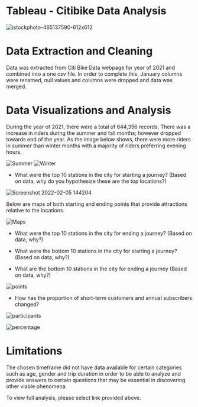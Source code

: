 # Tableau - Citibike Data Analysis
![istockphoto-465137590-612x612](https://user-images.githubusercontent.com/90159408/152656177-2d59d86f-f44d-4772-a445-454c05bd270e.jpg)


# Data Extraction and Cleaning
Data was extracted from Citi Bike Data webpage for year of 2021 and combined into a one csv file. In order to complete this, January columns were renamed, null values and columns were dropped and data was merged.


# Data Visualizations and Analysis
During the year of 2021, there were a total of 644,356 records. There was a increase in riders during the summer and fall months; however dropped towards end of the year. 
As the image below shows, there were more riders in summer than winter months with a majority of riders preferring evening hours. 
 

![Summer](https://user-images.githubusercontent.com/90159408/152656250-6e67cbad-703a-47d0-af64-8de412114466.png)
![Winter](https://user-images.githubusercontent.com/90159408/152656254-bbbc0c40-4e85-44e7-adab-e9a95eea0f0a.png)

  
  * What were the top 10 stations in the city for starting a journey? (Based on data, why do you hypothesize these are the top locations?)

![Screenshot 2022-02-05 144204](https://user-images.githubusercontent.com/90159408/152709148-4cdb8280-0bd1-4b94-b5b8-2f8d229dba4d.png)


Below are maps of both starting and ending points that provide attractions relative to the locations.

![Maps](https://user-images.githubusercontent.com/90159408/152707624-582c673b-20cb-4bd3-b990-08042aee080e.png)



  * What were the top 10 stations in the city for ending a journey? (Based on data, why?)

  * What were the bottom 10 stations in the city for starting a journey? (Based on data, why?)

  * What are the bottom 10 stations in the city for ending a journey (Based on data, why?)

![points](https://user-images.githubusercontent.com/90159408/152707459-2d85548e-1d5b-4dae-8470-886809a09885.png)


  * How has the proportion of short-term customers and annual subscribers changed?
  
![participants](https://user-images.githubusercontent.com/90159408/152707554-7128a4d6-5fab-4b88-a2f8-92da6be0da9b.png)

![percentage](https://user-images.githubusercontent.com/90159408/152709085-47521ff7-9914-43f3-b4d1-340ef8f02eaa.png)


# Limitations
    
The chosen timeframe did not have data available for certain categories such as age, gender and trip duration in order to be able to analyze and provide answers to certain questions that may be essential in discovering other viable phenomena.

To view full analysis, please select link provided above.





